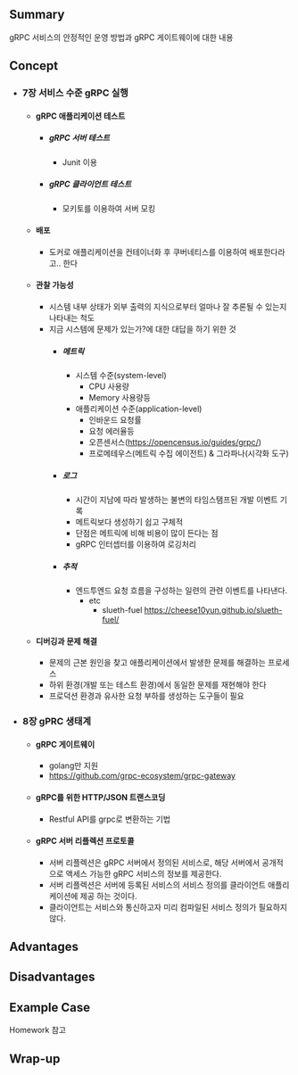 ## Summary
gRPC 서비스의 안정적인 운영 방법과 gRPC 게이트웨이에 대한 내용

## Concept
- ### 7장 서비스 수준 gRPC 실행
    - #### gRPC 애플리케이션 테스트
        - ##### gRPC 서버 테스트
            - Junit 이용
        - ##### gRPC 클라이언트 테스트
            - 모키토를 이용하여 서버 모킹
    - #### 배포
      - 도커로 애플리케이션을 컨테이너화 후 쿠버네티스를 이용하여 배포한다라고.. 한다

    - #### 관찰 가능성
      - 시스템 내부 상태가 외부 출력의 지식으로부터 얼마나 잘 추론될 수 있는지 나타내는 척도
      - 지금 시스템에 문제가 있는가?에 대한 대답을 하기 위한 것
        - ##### 메트릭
            - 시스템 수준(system-level)
                - CPU 사용량
                - Memory 사용량등
            - 애플리케이션 수준(application-level)
                - 인바운드 요청률
                - 요청 에러율등
                - 오픈센서스(https://opencensus.io/guides/grpc/)
                - 프로메테우스(메트릭 수집 에이전트) & 그라파나(시각화 도구)
        - ##### 로그
          - 시간이 지남에 따라 발생하는 불변의 타임스탬프된 개발 이벤트 기록
          - 메트릭보다 생성하기 쉽고 구체적
          - 단점은 메트릭에 비해 비용이 많이 든다는 점
          - gRPC 인터셉터를 이용하여 로깅처리
        - ##### 추적
          - 엔드투엔드 요청 흐름을 구성하는 일련의 관련 이벤트를 나타낸다.
            - etc
                - slueth-fuel https://cheese10yun.github.io/slueth-fuel/

    - #### 디버깅과 문제 해결
      - 문제의 근본 원인을 찾고 애플리케이션에서 발생한 문제를 해결하는 프로세스    
      - 하위 환경(개발 또는 테스트 환경)에서 동일한 문제를 재현해야 한다   
      - 프로덕션 환경과 유사한 요청 부하를 생성하는 도구들이 필요

- ### 8장 gPRC 생태계
    - #### gRPC 게이트웨이
      - golang만 지원   
      - https://github.com/grpc-ecosystem/grpc-gateway 
    - #### gRPC를 위한 HTTP/JSON 트랜스코딩   
      - Restful API를 grpc로 변환하는 기법
  
    - #### gRPC 서버 리플렉션 프로토콜
      - 서버 리플렉션은 gRPC 서버에서 정의된 서비스로, 해당 서버에서 공개적으로 액세스 가능한 gRPC 서비스의 정보를 제공한다.   
      - 서버 리플렉션은 서버에 등록된 서비스의 서비스 정의를 클라이언트 애플리케이션에 제공 하는 것이다.   
      - 클라이언트는 서비스와 통신하고자 미리 컴파일된 서비스 정의가 필요하지 않다.   

## Advantages

## Disadvantages

## Example Case
Homework 참고

## Wrap-up

